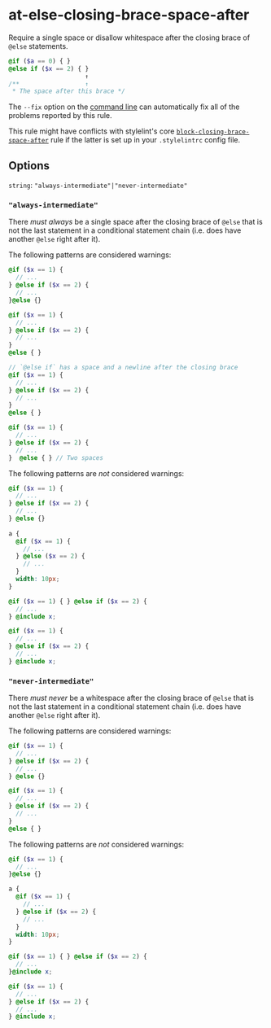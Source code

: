 # at-else-closing-brace-space-after

Require a single space or disallow whitespace after the closing brace of `@else` statements.

```scss
@if ($a == 0) { }
@else if ($x == 2) { }
                     ↑
/**                  ↑
 * The space after this brace */
```

The `--fix` option on the [command line](https://github.com/stylelint/stylelint/blob/master/docs/user-guide/cli.md#autofixing-errors) can automatically fix all of the problems reported by this rule.

This rule might have conflicts with stylelint's core [`block-closing-brace-space-after`](https://stylelint.io/user-guide/rules/block-closing-brace-space-after) rule if the latter is set up in your `.stylelintrc` config file.

## Options

`string`: `"always-intermediate"|"never-intermediate"`

### `"always-intermediate"`

There *must always* be a single space after the closing brace of `@else` that is not the last statement in a conditional statement chain (i.e. does have another `@else` right after it).

The following patterns are considered warnings:

```scss
@if ($x == 1) {
  // ...
} @else if ($x == 2) {
  // ...
}@else {}

@if ($x == 1) {
  // ...
} @else if ($x == 2) {
  // ...
}
@else { }

// `@else if` has a space and a newline after the closing brace
@if ($x == 1) {
  // ...
} @else if ($x == 2) {
  // ...
} 
@else { }

@if ($x == 1) {
  // ...
} @else if ($x == 2) {
  // ...
}  @else { } // Two spaces
```

The following patterns are *not* considered warnings:

```scss
@if ($x == 1) {
  // ...
} @else if ($x == 2) {
  // ...
} @else {}
      
a {
  @if ($x == 1) {
    // ...
  } @else ($x == 2) {
    // ...
  }
  width: 10px;
}

@if ($x == 1) { } @else if ($x == 2) { 
  // ...
} @include x;

@if ($x == 1) {
  // ...
} @else if ($x == 2) {
  // ...
} @include x;
```

### `"never-intermediate"`

There *must never* be a whitespace after the closing brace of `@else` that is not the last statement in a conditional statement chain (i.e. does have another `@else` right after it).

The following patterns are considered warnings:

```scss
@if ($x == 1) {
  // ...
} @else if ($x == 2) {
  // ...
} @else {}

@if ($x == 1) {
  // ...
} @else if ($x == 2) {
  // ...
}
@else { }
```

The following patterns are *not* considered warnings:

```scss
@if ($x == 1) {
  // ...
}@else {}

a {
  @if ($x == 1) {
    // ...
  } @else if ($x == 2) {
    // ...
  }
  width: 10px;
}

@if ($x == 1) { } @else if ($x == 2) {
  // ...
}@include x;

@if ($x == 1) {
  // ...
} @else if ($x == 2) {
  // ...
} @include x;
```

